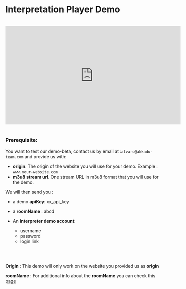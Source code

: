 # Interpretation Player Demo

<br>
<iframe width="560" height="315" src="https://www.youtube.com/embed/GE4_qnR43I0" title="YouTube video player" frameborder="0" allow="accelerometer; autoplay; clipboard-write; encrypted-media; gyroscope; picture-in-picture" allowfullscreen></iframe>
<br>
<br>

### Prerequisite:

You want to test our demo-beta, contact us by email at :`alvaro@akkadu-team.com` and provide us with:
- **origin**. The origin of the website you will use for your demo. Example : `www.your-website.com`
- **m3u8 stream url**. One stream URL in m3u8 format that you will use for the demo.

We will then send you : 
- a demo **apiKey**: xx_api_key
- a **roomName** : abcd

- An **interpreter demo account**:
  - username
  - password
  - login link


<br>
<br>

**Origin** : This demo will only work on the website you provided us as **origin**

**roomName** : For additional info about the **roomName** you can check this [page](/interpretation-player/roomname)


<br>
<br>


